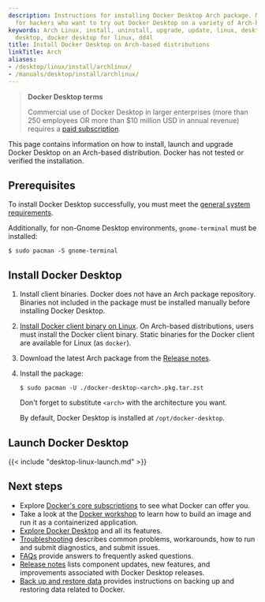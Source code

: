 ```yaml
---
description: Instructions for installing Docker Desktop Arch package. Mostly meant
  for hackers who want to try out Docker Desktop on a variety of Arch-based distributions.
keywords: Arch Linux, install, uninstall, upgrade, update, linux, desktop, docker
  desktop, docker desktop for linux, dd4l
title: Install Docker Desktop on Arch-based distributions
linkTitle: Arch
aliases:
- /desktop/linux/install/archlinux/
- /manuals/desktop/install/archlinux/
---
```


> **Docker Desktop terms**
>
> Commercial use of Docker Desktop in larger enterprises (more than 250
> employees OR more than $10 million USD in annual revenue) requires a [paid
> subscription](https://www.docker.com/pricing/).

This page contains information on how to install, launch and upgrade Docker Desktop on an Arch-based distribution. Docker has not tested or verified the installation.

## Prerequisites

To install Docker Desktop successfully, you must meet the [general system requirements](_index.md#general-system-requirements).

Additionally, for non-Gnome Desktop environments, `gnome-terminal` must be installed:

```console
$ sudo pacman -S gnome-terminal
```

## Install Docker Desktop

1. Install client binaries. Docker does not have an Arch package repository. Binaries not included in the package must be installed manually before installing Docker Desktop.

2. [Install Docker client binary on Linux](/manuals/engine/install/binaries.md#install-daemon-and-client-binaries-on-linux). On Arch-based distributions, users must install the Docker client binary.
   Static binaries for the Docker client are available for Linux (as `docker`).

3. Download the latest Arch package from the [Release notes](../release-notes.md).

4. Install the package:

   ```console
   $ sudo pacman -U ./docker-desktop-<arch>.pkg.tar.zst
   ```

   Don't forget to substitute `<arch>` with the architecture you want.

   By default, Docker Desktop is installed at `/opt/docker-desktop`.

## Launch Docker Desktop

{{< include "desktop-linux-launch.md" >}}

## Next steps

- Explore [Docker's core subscriptions](https://www.docker.com/pricing/) to see what Docker can offer you.
- Take a look at the [Docker workshop](/get-started/workshop/_index.md) to learn how to build an image and run it as a containerized application.
- [Explore Docker Desktop](/manuals/desktop/use-desktop/_index.md) and all its features.
- [Troubleshooting](/manuals/desktop/troubleshoot/overview.md) describes common problems, workarounds, how to run and submit diagnostics, and submit issues.
- [FAQs](/manuals/desktop/faqs/general.md) provide answers to frequently asked questions.
- [Release notes](/manuals/desktop/release-notes.md) lists component updates, new features, and improvements associated with Docker Desktop releases.
- [Back up and restore data](/manuals/desktop/backup-and-restore.md) provides instructions
  on backing up and restoring data related to Docker.
